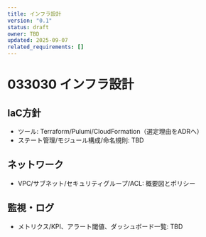 ```yaml
---
title: インフラ設計
version: "0.1"
status: draft
owner: TBD
updated: 2025-09-07
related_requirements: []
---
```


# 033030 インフラ設計

## IaC方針
- ツール: Terraform/Pulumi/CloudFormation（選定理由をADRへ）
- ステート管理/モジュール構成/命名規則: TBD

## ネットワーク
- VPC/サブネット/セキュリティグループ/ACL: 概要図とポリシー

## 監視・ログ
- メトリクス/KPI、アラート閾値、ダッシュボード一覧: TBD

